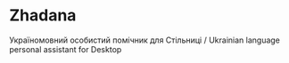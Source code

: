# Zhadana
Україномовний особистий помічник для Стільниці / Ukrainian language personal assistant for Desktop
